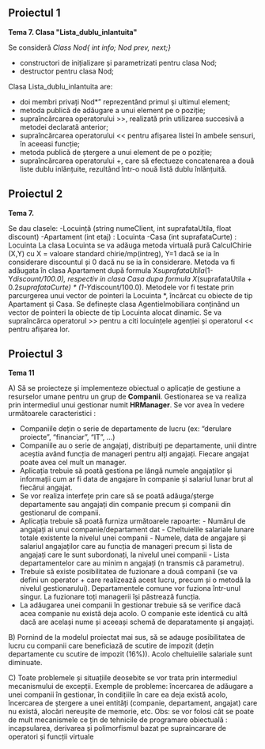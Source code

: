 ## Proiectul 1

**Tema 7. Clasa "Lista_dublu_inlantuita"**

Se consideră **Class Nod{ int info; Nod* prev, next;}*
- constructori de inițializare și parametrizati pentru clasa Nod;
- destructor pentru clasa Nod;

Clasa Lista_dublu_inlantuita are:
- doi membri privați Nod*” reprezentând primul și ultimul element;
- metoda publică de adăugare a unui element pe o poziție;
- supraîncărcarea operatorului >>, realizată prin utilizarea succesivă a metodei declarată anterior;
- supraîncărcarea operatorului << pentru afișarea listei în ambele sensuri, în aceeasi funcție;
- metoda publică de ștergere a unui element de pe o poziție;
- supraîncărcarea operatorului +, care să efectueze concatenarea a două liste dublu inlănțuite, 
rezultând într-o nouă listă dublu înlănțuită.

## Proiectul 2

**Tema 7.**

Se dau clasele:
-Locuință (string numeClient, int suprafataUtila, float discount)
-Apartament (int etaj) : Locuinta
-Casa (int suprafataCurte) : Locuinta
La clasa Locuinta se va adăuga metoda virtuală pură CalculChirie (X,Y) cu X = valoare standard
chirie/mp(intreg), Y=1 dacă se ia în considerare discountul și 0 dacă nu se ia în considerare.
Metoda va fi adăugata în clasa Apartament după formula X*suprafataUtila*(1-Y*discount/100.0),
respectiv in clasa Casa dupa formula X*(suprafataUtila + 0.2*suprafataCurte) * (1-Y*discount/100.0).
Metodele vor fi testate prin parcurgerea unui vector de pointeri la Locuinta *, încărcat cu obiecte de
tip Apartament și Casa.
Se definește clasa AgentieImobiliara conținând un vector de pointeri la obiecte de tip Locuinta alocat
dinamic. Se va supraîncărca operatorul >> pentru a citi locuințele agenției și operatorul << pentru
afișarea lor.

## Proiectul 3

**Tema 11**

A) Să se proiecteze și implementeze obiectual o aplicație de gestiune a resurselor umane pentru un grup de **Companii**. Gestionarea se va realiza prin intermediul unui gestionar numit **HRManager**. Se vor avea în vedere următoarele caracteristici :
- Companiile dețin o serie de departamente de lucru (ex: “derulare proiecte”, “financiar”, “IT”, ...) 
- Companiile au o serie de angajați, distribuiți pe departamente, unii dintre aceștia având funcția de manageri pentru alți angajați. Fiecare angajat poate avea cel mult un manager. 
- Aplicația trebuie să poată gestiona pe lângă numele angajaților și informații cum ar fi data de angajare în companie și salariul lunar brut al fiecărui angajat. 
- Se vor realiza interfețe prin care să se poată adăuga/șterge departamente sau angajați din companie precum și companii din gestionarul de companii. 
- Aplicația trebuie să poată furniza următoarele rapoarte:
              - Numărul de angajați ai unui companie/departament dat 
              - Cheltuielile salariale lunare totale existente la nivelul unei companii 
              - Numele, data de angajare și salariul angajaților care au funcția de manageri precum                 și lista de angajați care le sunt subordonați, la nivelul unei companii 
              - Lista departamentelor care au minim n angajați (n transmis că parametru). 
- Trebuie să existe posibilitatea de fuzionare a două companii (se va defini un operator + care realizează acest lucru, precum și o metodă la nivelul gestionarului). Departamentele comune vor fuziona într-unul singur. La fuzionare toți managerii își păstrează funcția. 
- La adăugarea unei companii în gestionar trebuie să se verifice dacă acea companie nu există deja acolo. O companie este identică cu altă dacă are același nume și aceeași schemă de deparatamente și angajați. 

B) Pornind de la modelul proiectat mai sus, să se adauge posibilitatea de lucru cu companii care beneficiază de scutire de impozit (dețin departamente cu scutire de impozit (16%)). Acolo cheltuielile salariale sunt diminuate.

C) Toate problemele și situațiile deosebite se vor trata prin intermediul mecanismului de excepții. Exemple de probleme: încercarea de adăugare a unei companii în gestionar, în condițiile în care ea deja există acolo, încercarea de ștergere a unei entități (companie, departament, angajat) care nu există, alocări nereușite de memorie, etc. Obs: se vor folosi cât se poate de mult mecanismele ce țin de tehnicile de programare obiectuală : incapsularea, derivarea și polimorfismul bazat pe supraincarare de operatori și funcții virtuale


